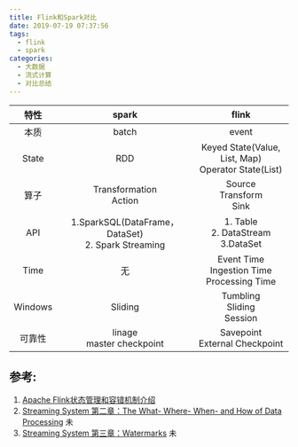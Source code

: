 ```yaml
---
title: Flink和Spark对比
date: 2019-07-19 07:37:56
tags:
  - flink
  - spark  
categories: 
  - 大数据
  - 流式计算
  - 对比总结    
---
```



特性 | spark | flink
:-: | :-: | :-: 
本质 |  batch |  event 
State | RDD |  Keyed State(Value, List, Map) <br> Operator State(List)
算子 | Transformation<br> Action |  Source<br> Transform<br> Sink 
API | 1.SparkSQL(DataFrame， DataSet)<br> 2. Spark Streaming <br> | 1. Table<br> 2. DataStream <br> 3.DataSet    
Time | 无 | Event Time<br> Ingestion Time<br> Processing Time
Windows | Sliding  | Tumbling<br> Sliding <br> Session
可靠性 | linage<br> master checkpoint|  Savepoint<br>External Checkpoint


## 参考:
1. [Apache Flink状态管理和容错机制介绍](https://www.iteblog.com/archives/2417.html)
2. [Streaming System 第二章：The What- Where- When- and How of Data Processing](https://yq.aliyun.com/articles/674450) 未
3. [Streaming System 第三章：Watermarks](https://yq.aliyun.com/articles/682873) 未